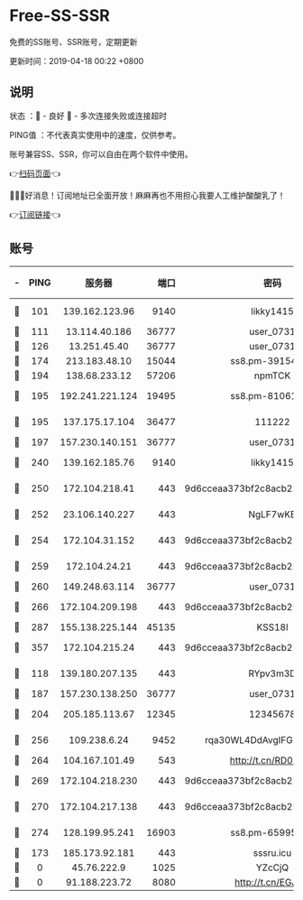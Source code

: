 # Free-SS-SSR

免费的SS账号、SSR账号，定期更新

更新时间：2019-04-18 00:22 +0800

## 说明

状态     ：🙂 - 良好 🙁 - 多次连接失败或连接超时

PING值   ：不代表真实使用中的速度，仅供参考。

账号兼容SS、SSR，你可以自由在两个软件中使用。

👉[扫码页面](https://liesauer.github.io/Free-SS-SSR/)👈

🎉🎉🎉好消息！订阅地址已全面开放！麻麻再也不用担心我要人工维护酸酸乳了！

👉[订阅链接](https://www.liesauer.net/yogurt/subscribe?ACCESS_TOKEN=DAYxR3mMaZAsaqUb)👈

## 账号

|-|PING|服务器|端口|密码|加密方式|区域|
|:----:|:----:|:-----:|-----:|:----:|:----:|:----:|
|🙂|101|139.162.123.96|9140|likky1415|aes-256-cfb|JP|
|🙂|111|13.114.40.186|36777|user_0731|chacha20|JP|
|🙂|126|13.251.45.40|36777|user_0731|chacha20|SG|
|🙂|174|213.183.48.10|15044|ss8.pm-39154943|rc4-md5|RU|
|🙂|194|138.68.233.12|57206|npmTCK|rc4-md5|US|
|🙂|195|192.241.221.124|19495|ss8.pm-81061227|aes-256-cfb|US|
|🙂|195|137.175.17.104|36477|111222|aes-256-cfb|US|
|🙂|197|157.230.140.151|36777|user_0731|chacha20|US|
|🙂|240|139.162.185.76|9140|likky1415|aes-256-cfb|DE|
|🙂|250|172.104.218.41|443|9d6cceaa373bf2c8acb22e60b6a58be6|aes-256-cfb|US|
|🙂|252|23.106.140.227|443|NgLF7wKB|aes-256-cfb|US|
|🙂|254|172.104.31.152|443|9d6cceaa373bf2c8acb22e60b6a58be6|aes-256-cfb|US|
|🙂|259|172.104.24.21|443|9d6cceaa373bf2c8acb22e60b6a58be6|aes-256-cfb|US|
|🙂|260|149.248.63.114|36777|user_0731|chacha20|CA|
|🙂|266|172.104.209.198|443|9d6cceaa373bf2c8acb22e60b6a58be6|aes-256-cfb|US|
|🙂|287|155.138.225.144|45135|KSS18l|rc4-md5|US|
|🙂|357|172.104.215.24|443|9d6cceaa373bf2c8acb22e60b6a58be6|aes-256-cfb|US|
|🙂|118|139.180.207.135|443|RYpv3m3D|aes-256-cfb|JP|
|🙂|187|157.230.138.250|36777|user_0731|chacha20|US|
|🙂|204|205.185.113.67|12345|12345678|aes-256-cfb|US|
|🙂|256|109.238.6.24|9452|rqa30WL4DdAvgIFG6Fs3znzTa|aes-256-cfb|FR|
|🙂|264|104.167.101.49|543|http://t.cn/RD0D7sx|rc4-md5|CA|
|🙂|269|172.104.218.230|443|9d6cceaa373bf2c8acb22e60b6a58be6|aes-256-cfb|US|
|🙂|270|172.104.217.138|443|9d6cceaa373bf2c8acb22e60b6a58be6|aes-256-cfb|US|
|🙂|274|128.199.95.241|16903|ss8.pm-65995884|aes-256-cfb|SG|
|🙁|173|185.173.92.181|443|sssru.icu|rc4-md5|RU|
|🙁|0|45.76.222.9|1025|YZcCjQ|rc4-md5|JP|
|🙁|0|91.188.223.72|8080|http://t.cn/EGJIyrl|rc4-md5|RU|
